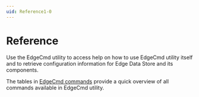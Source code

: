 ```yaml
---
uid: Reference1-0
---
```


# Reference

Use the EdgeCmd utility to access help on how to use EdgeCmd utility itself and to retrieve configuration information for Edge Data Store and its components.

The tables in [EdgeCmd commands](xref:EdgeCmdCommands1-0) provide a quick overview of all commands available in EdgeCmd utility.
